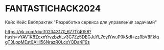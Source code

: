 # FANTASTICHACK2024
Кейс Кейс Вебпрактик "Разработка сервиса для управления задачами"



https://vk.com/doc102343170_677174058?hash=vYAV1K8ZcxnYrvzbzkLv3G7Zz5DEGJuYL7oylYwuP0k&dl=zz0bV8FklqgT3LppMEst0AHi56NrazR0LcoYODa4F9s
